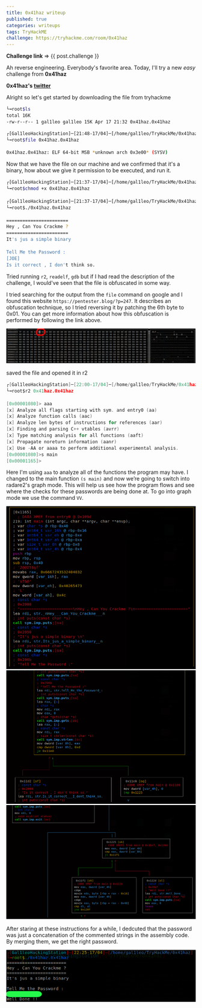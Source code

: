 ```yaml
---
title: 0x41haz writeup
published: true
categories: writeups
tags: TryHackME
challenge: https://tryhackme.com/room/0x41haz
---
```

**Challenge link** => {{ post.challenge }}

Ah reverse engineering. Everybody's favorite area. Today, I'll try a new *easy* challenge from **0x41haz**

**0x41haz's [twitter](https://twitter.com/0x41haz)**

Alright so let's get started by downloading the file from tryhackme

```sh
└╼root$ls
total 16K
-rw-r--r-- 1 gal1leo gal1leo 15K Apr 17 21:32 0x41haz.0x41haz
```
```sh
┌[Gal1leoHackingStation]─[21:48-17/04]─[/home/gal1leo/TryHackMe/0x41haz]
└╼root$file 0x41haz.0x41haz

0x41haz.0x41haz: ELF 64-bit MSB *unknown arch 0x3e00* (SYSV)
```

Now that we have the file on our machine and we confirmed that it's a binary, how about we give it permission to be executed, and run it.

```bash
┌[Gal1leoHackingStation]─[21:37-17/04]─[/home/gal1leo/TryHackMe/0x41haz]
└╼root$chmod +x 0x41haz.0x41haz

┌[Gal1leoHackingStation]─[21:37-17/04]─[/home/gal1leo/TryHackMe/0x41haz]
└╼root$./0x41haz.0x41haz 

=======================
Hey , Can You Crackme ?
=======================
It's jus a simple binary 

Tell Me the Password :
[JOE]
Is it correct , I don't think so.
```

Tried running `r2`, `readelf`, `gdb` but if I had read the description of the challenge, I would've seen that the file is obfuscated in some way.

I tried searching for the output from the `file` command on google and I found this website `https://pentester.blog/?p=247`. It describes an obfuscation technique, so I tried reversing it by patching the 6th byte to 0x01. You can get more information about how this obfuscation is performed by following the link above.

![](/assets/images/2022-04-17_21-56.png)

saved the file and opened it in r2

```c
┌[Gal1leoHackingStation]─[22:00-17/04]─[/home/gal1leo/TryHackMe/0x41haz]
└╼root$r2 0x41haz.0x41haz 

[0x00001080]> aaa
[x] Analyze all flags starting with sym. and entry0 (aa)
[x] Analyze function calls (aac)
[x] Analyze len bytes of instructions for references (aar)
[x] Finding and parsing C++ vtables (avrr)
[x] Type matching analysis for all functions (aaft)
[x] Propagate noreturn information (aanr)
[x] Use -AA or aaaa to perform additional experimental analysis.
[0x00001080]>s main
[0x00001165]> 
```
Here I'm using `aaa` to analyze all of the functions the program may have. I changed to the main function `(s main)` and now we’re going to switch into radare2's graph mode. This will help us see how the program flows and see where the checks for these passwords are being done at. To go into graph mode we use the command `VV`.

![](/assets/images/2022-04-17_22-23.png)
![](/assets/images/2022-04-17_22-23_1.png)
![](/assets/images/2022-04-17_22-23_2.png)

After staring at these instructions for a while, I dedcuted that the password was just a concatenation of the commented strings in the assembly code. By merging them, we get the right password.

![](/assets/images/2022-04-17_22-30.png)

